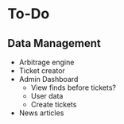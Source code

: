 # To-Do 

## Data Management
- Arbitrage engine
- Ticket creator
- Admin Dashboard
    - View finds before tickets?
    - User data
    - Create tickets
- News articles

